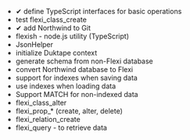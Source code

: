* &#10004; define TypeScript interfaces for basic operations
* test flexi_class_create
* &#10004; add Northwind to Git
* flexish - node.js utility (TypeScript)
* JsonHelper
* initialize Duktape context
* generate schema from non-Flexi database
* convert Northwind database to Flexi
* support for indexes when saving data
* use indexes when loading data
* Support MATCH for non-indexed data
* flexi_class_alter
* flexi_prop_* (create, alter, delete)
* flexi_relation_create
* flexi_query - to retrieve data

